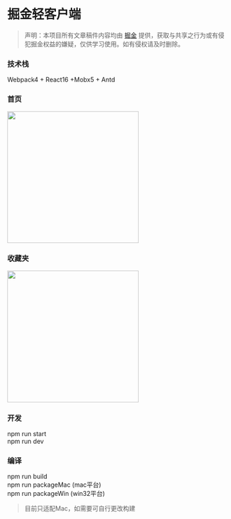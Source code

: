 # 掘金轻客户端

> 声明：本项目所有文章稿件内容均由 [掘金](https://juejin.im/timeline) 提供，获取与共享之行为或有侵犯掘金权益的嫌疑，仅供学习使用。如有侵权请及时删除。


### 技术栈
Webpack4 + React16 +Mobx5 + Antd



### 首页

<img src="https://github.com/onfuns/JGold/raw/master/screenshots/main.png"  width="300"/>

### 收藏夹

<img src="https://github.com/onfuns/JGold/raw/master/screenshots/collect.png"  width="300"/>



### 开发
npm run start  
npm run dev

### 编译
npm run build  
npm run packageMac (mac平台)  
npm run packageWin (win32平台)  

> 目前只适配Mac，如需要可自行更改构建

